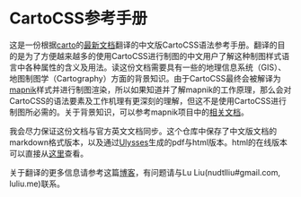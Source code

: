 CartoCSS参考手册
===========

这是一份根据[carto](https://github.com/mapbox/carto)的[最新文档](https://github.com/mapbox/carto/blob/master/docs/latest.md)翻译的中文版CartoCSS语法参考手册。翻译的目的是为了方便越来越多的使用CartoCSS进行制图的中文用户了解这种制图样式语言中各种属性的含义及用法。读这份文档需要具有一些的地理信息系统（GIS）、地图制图学（Cartography）方面的背景知识。由于CartoCSS最终会被解译为[mapnik](https://github.com/mapnik/mapnik)样式并进行制图渲染，所以如果知道并了解mapnik的工作原理，那么会对CartoCSS的语法要素及工作机理有更深刻的理解，但这不是使用CartoCSS进行制图所必需的。关于背景知识，可以参考mapnik项目中的[相关文档](https://github.com/mapnik/mapnik/wiki/LearningMapnik)。

我会尽力保证这份文档与官方英文文档同步。这个仓库中保存了中文版文档的markdown格式版本，以及通过[Ulysses](http://www.ulyssesapp.com/)生成的pdf与html版本。html的在线版本可以直接从[这里](http://luliu.me/projects/carto_zh-cn/)查看。

关于翻译的更多信息请参考这篇[博客](http://luliu/?p=40)，有问题请与Lu Liu(nudtlliu#gmail.com, luliu.me)联系。
